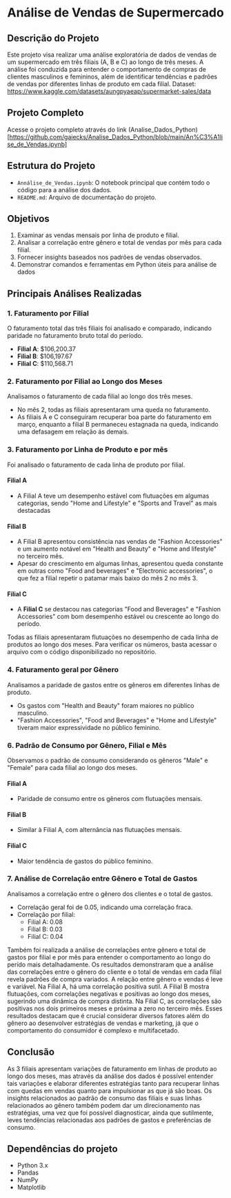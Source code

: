 # Análise de Vendas de Supermercado

## Descrição do Projeto

Este projeto visa realizar uma análise exploratória de dados de vendas de um supermercado em três filiais (A, B e C) ao longo de três meses. A análise foi conduzida para entender o comportamento de compras de clientes masculinos e femininos, além de identificar tendências e padrões de vendas por diferentes linhas de produto em cada filial.
Dataset: https://www.kaggle.com/datasets/aungpyaeap/supermarket-sales/data


## Projeto Completo

Acesse o projeto completo através do link (Analise_Dados_Python)[https://github.com/gaiecks/Analise_Dados_Python/blob/main/An%C3%A1lise_de_Vendas.ipynb]


## Estrutura do Projeto

- `Annálise_de_Vendas.ipynb`: O notebook principal que contém todo o código para a análise dos dados.
- `README.md`: Arquivo de documentação do projeto.


## Objetivos

1. Examinar as vendas mensais por linha de produto e filial.
2. Analisar a correlação entre gênero e total de vendas por mês para cada filial.
3. Fornecer insights baseados nos padrões de vendas observados.
4. Demonstrar comandos e ferramentas em Python úteis para análise de dados


## Principais Análises Realizadas

### 1. Faturamento por Filial
O faturamento total das três filiais foi analisado e comparado, indicando paridade no faturamento bruto total do período.

- **Filial A**: $106,200.37
- **Filial B**: $106,197.67
- **Filial C**: $110,568.71

### 2. Faturamento por Filial ao Longo dos Meses
Analisamos o faturamento de cada filial ao longo dos três meses.

- No mês 2, todas as filiais apresentaram uma queda no faturamento.
- As filiais A e C conseguiram recuperar boa parte do faturamento em março, enquanto a filial B permaneceu estagnada na queda, indicando uma defasagem em relação ás demais.

### 3. Faturamento por Linha de Produto e por mês
Foi analisado o faturamento de cada linha de produto por filial.

#### Filial A
- A Filial A teve um desempenho estável com flutuações em algumas categorias, sendo "Home and Lifestyle" e "Sports and Travel" as mais destacadas

#### Filial B
- A Filial B apresentou consistência nas vendas de "Fashion Accessories" e um aumento notável em "Health and Beauty" e "Home and lifestyle" no terceiro mês.
- Apesar do crescimento em algumas linhas, apresentou queda constante em outras como "Food and beverages" e "Electronic accessories", o que fez a filial repetir o patamar mais baixo do mês 2 no mês 3.

#### Filial C
- A **Filial C** se destacou nas categorias "Food and Beverages" e "Fashion Accessories" com bom desempenho estável ou crescente ao longo do período.
  
Todas as filiais apresentaram flutuações no desempenho de cada linha de produtos ao longo dos meses. Para verificar os números, basta acessar o arquivo com o código disponibilizado no repositório.

### 4. Faturamento geral por Gênero
Analisamos a paridade de gastos entre os gêneros em diferentes linhas de produto.

- Os gastos com "Health and Beauty" foram maiores no público masculino.
- "Fashion Accessories", "Food and Beverages" e "Home and Lifestyle" tiveram maior expressividade no público feminino.

### 6. Padrão de Consumo por Gênero, Filial e Mês
Observamos o padrão de consumo considerando os gêneros "Male" e "Female" para cada filial ao longo dos meses.

#### Filial A
- Paridade de consumo entre os gêneros com flutuações mensais.

#### Filial B
- Similar à Filial A, com alternância nas flutuações mensais.

#### Filial C
- Maior tendência de gastos do público feminino.

### 7. Análise de Correlação entre Gênero e Total de Gastos
Analisamos a correlação entre o gênero dos clientes e o total de gastos.

- Correlação geral foi de 0.05, indicando uma correlação fraca.
- Correlação por filial:
  - Filial A: 0.08
  - Filial B: 0.03
  - Filial C: 0.04

Também foi realizada a análise de correlações entre gênero e total de gastos por filial e por mês para entender o comportamento ao longo do perído mais detalhadamente. 
Os resultados demonstraram que a análise das correlações entre o gênero do cliente e o total de vendas em cada filial revela padrões de compra variados. A relação entre gênero e vendas é leve e variável. Na Filial A, há uma correlação positiva sutil. A Filial B mostra flutuações, com correlações negativas e positivas ao longo dos meses, sugerindo uma dinâmica de compra distinta. Na Filial C, as correlações são positivas nos dois primeiros meses e próxima a zero no terceiro mês. Esses resultados destacam que é crucial considerar diversos fatores além do gênero ao desenvolver estratégias de vendas e marketing, já que o comportamento do consumidor é complexo e multifacetado.


## Conclusão

As 3 filiais apresentam variações de faturamento em linhas de produto ao longo dos meses, mas através da análise dos dados é possível entender tais variações e elaborar diferentes estratégias tanto para recuperar linhas com quedas em vendas quanto para impulsionar as que já são boas. Os insights relacionados ao padrão de consumo das filiais e suas linhas relacionados ao gênero também podem dar um direcionamento nas estratégias, uma vez que foi possível diagnosticar, ainda que sutilmente, leves tendências relacionadas aos padrões de gastos e preferências de consumo.


## Dependências do projeto

- Python 3.x
- Pandas
- NumPy
- Matplotlib


